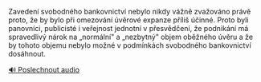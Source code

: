 
Zavedení svobodného bankovnictví nebylo nikdy vážně zvažováno právě proto, že by bylo při omezování úvěrové expanze příliš účinné. Proto byli panovníci, publicisté i veřejnost jednotní v přesvědčení, že podnikání má spravedlivý nárok na „normální" a „nezbytný" objem oběžného úvěru a že by tohoto objemu nebylo možné v podmínkách svobodného bankovnictví dosáhnout.

[🔊 Poslechnout audio](/data/7-paragraphs/audio/chapter_81/para_008-Zaveden-svobodnho-bankovnictv-nebylo-nikdy-vn.mp3)
